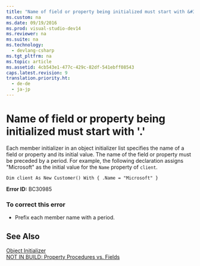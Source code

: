 ```yaml
---
title: "Name of field or property being initialized must start with &#39;.&#39;"
ms.custom: na
ms.date: 09/19/2016
ms.prod: visual-studio-dev14
ms.reviewer: na
ms.suite: na
ms.technology: 
  - devlang-csharp
ms.tgt_pltfrm: na
ms.topic: article
ms.assetid: 4cb543e1-477c-429c-82df-541ebff08543
caps.latest.revision: 9
translation.priority.ht: 
  - de-de
  - ja-jp
---
```

# Name of field or property being initialized must start with &#39;.&#39;
Each member initializer in an object initializer list specifies the name of a field or property and its initial value. The name of the field or property must be preceded by a period. For example, the following declaration assigns "Microsoft" as the initial value for the `Name` property of `client`.  
  
```  
Dim client As New Customer() With { .Name = "Microsoft" }  
```  
  
 **Error ID:** BC30985  
  
### To correct this error  
  
-   Prefix each member name with a period.  
  
## See Also  
 [Object Initializer](../vs140/Object-Initializers--Named-and-Anonymous-Types--Visual-Basic-.md)   
 [NOT IN BUILD: Property Procedures vs. Fields](assetId:///da1c05c1-87c7-40fa-b92c-e9c7e4d170f7)